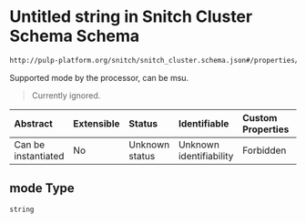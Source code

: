 # Untitled string in Snitch Cluster Schema Schema

```txt
http://pulp-platform.org/snitch/snitch_cluster.schema.json#/properties/mode
```

Supported mode by the processor, can be msu.

> Currently ignored.

| Abstract            | Extensible | Status         | Identifiable            | Custom Properties | Additional Properties | Access Restrictions | Defined In                                                                       |
| :------------------ | :--------- | :------------- | :---------------------- | :---------------- | :-------------------- | :------------------ | :------------------------------------------------------------------------------- |
| Can be instantiated | No         | Unknown status | Unknown identifiability | Forbidden         | Allowed               | none                | [snitch_cluster.schema.json*](snitch_cluster.schema.json "open original schema") |

## mode Type

`string`
